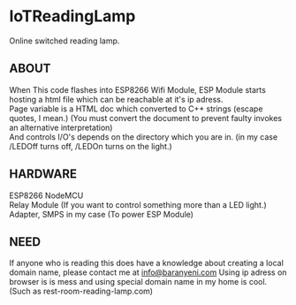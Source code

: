 # IoTReadingLamp
Online switched reading lamp.

## ABOUT
  When This code flashes into ESP8266 Wifi Module, ESP Module starts hosting a html file which can be reachable at it's ip adress.  
  Page variable is a HTML doc which converted to C++ strings (escape quotes, I mean.) (You must convert the document to prevent faulty invokes an alternative interpretation)  
  And controls I/O's depends on the directory which you are in. (in my case /LEDOff turns off, /LEDOn turns on the light.)  
  
## HARDWARE
  ESP8266 NodeMCU  
  Relay Module (If you want to control something more than a LED light.)  
  Adapter, SMPS in my case (To power ESP Module)  

## NEED
  If anyone who is reading this does have a knowledge about creating a local domain name, please contact me at info@baranyeni.com 
  Using ip adress on browser is is mess and using special domain name in my home is cool. (Such as rest-room-reading-lamp.com)
